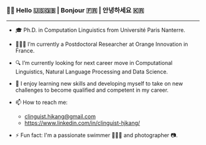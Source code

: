 ### 👋🏼 Hello 🇺🇸🇬🇧 | Bonjour 🇫🇷 | 안녕하세요 🇰🇷

---
* 🎓 Ph.D. in Computation Linguistics from Université Paris Nanterre. 
* 👩🏻‍💻 I’m currently a Postdoctoral Researcher at Orange Innovation in France.
* 🔍 I’m currently looking for next career move in Computational Linguistics, Natural Language Processing and Data Science.  
* 🌱 I enjoy learning new skills and developing myself to take on new challenges to become qualified and competent in my career.

* 📫 How to reach me:
	* clinguist.hjkang@gmail.com
	* https://www.linkedin.com/in/clinguist-hjkang/

* ⚡ Fun fact: I'm a passionate swimmer 🏊🏻‍♀️ and photographer 📷.
